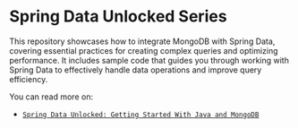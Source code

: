 # Spring Data Unlocked Series 
This repository showcases how to integrate MongoDB with Spring Data, covering essential practices for creating complex queries and optimizing performance. It includes sample code that guides you through working with Spring Data to effectively handle data operations and improve query efficiency.

You can read more on:
- [`Spring Data Unlocked: Getting Started With Java and MongoDB`](https://www.mongodb.com/developer/products/mongodb/springdata-getting-started-with-java-mongodb/)


